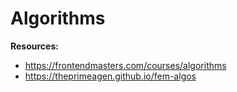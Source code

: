 # Algorithms

**Resources:**

- https://frontendmasters.com/courses/algorithms
- https://theprimeagen.github.io/fem-algos
